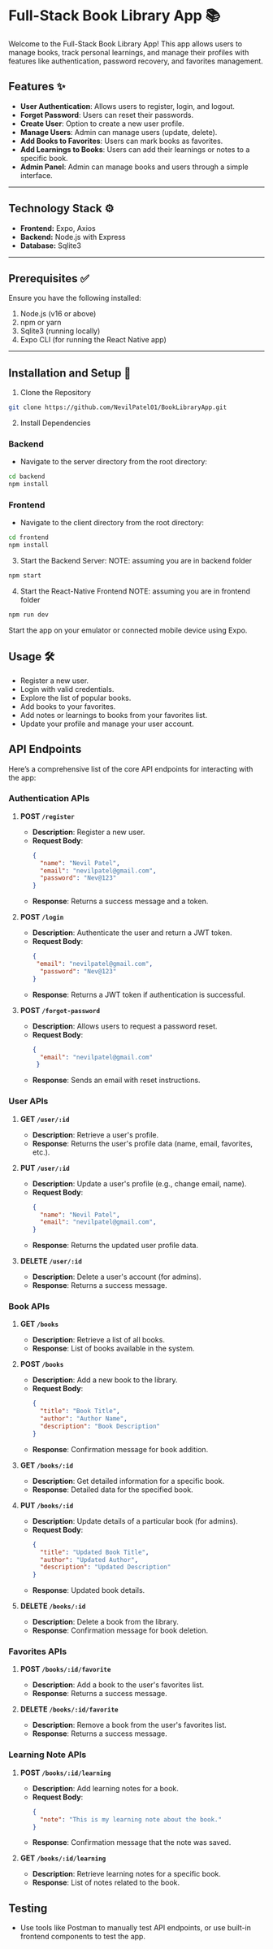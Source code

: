 # Full-Stack Book Library App 📚

Welcome to the Full-Stack Book Library App! This app allows users to manage books, track personal learnings, and manage their profiles with features like authentication, password recovery, and favorites management.  

## Features ✨

- **User Authentication**: Allows users to register, login, and logout.
- **Forget Password**: Users can reset their passwords.
- **Create User**: Option to create a new user profile.
- **Manage Users**: Admin can manage users (update, delete).
- **Add Books to Favorites**: Users can mark books as favorites.
- **Add Learnings to Books**: Users can add their learnings or notes to a specific book.
- **Admin Panel**: Admin can manage books and users through a simple interface.

---

## Technology Stack ⚙️

- **Frontend:** Expo, Axios
- **Backend:** Node.js with Express
- **Database:** Sqlite3

---

## Prerequisites ✅

Ensure you have the following installed:

1. Node.js (v16 or above)
2. npm or yarn
3. Sqlite3 (running locally)
4. Expo CLI (for running the React Native app)

---

## Installation and Setup 🚀

1. Clone the Repository  
```bash
git clone https://github.com/NevilPatel01/BookLibraryApp.git
```
2. Install Dependencies

### Backend 
- Navigate to the server directory from the root directory:

```bash
cd backend
npm install
```

### Frontend 
- Navigate to the client directory from the root directory:

```bash
cd frontend
npm install
```
3. Start the Backend Server:
NOTE: assuming you are in backend folder
```bash
npm start
```

4. Start the React-Native Frontend
NOTE: assuming you are in frontend folder
```bash
npm run dev
```
Start the app on your emulator or connected mobile device using Expo.

## Usage 🛠️
- Register a new user.
- Login with valid credentials.
- Explore the list of popular books.
- Add books to your favorites.
- Add notes or learnings to books from your favorites list.
- Update your profile and manage your user account.


## API Endpoints
Here’s a comprehensive list of the core API endpoints for interacting with the app:

### **Authentication APIs**
1. **POST `/register`**
   - **Description**: Register a new user.
   - **Request Body**:
     ```json
     {
       "name": "Nevil Patel",
       "email": "nevilpatel@gmail.com",
       "password": "Nev@123"
     }
     ```
   - **Response**: Returns a success message and a token.

2. **POST `/login`**
   - **Description**: Authenticate the user and return a JWT token.
   - **Request Body**:
     ```json
     {
      "email": "nevilpatel@gmail.com",
       "password": "Nev@123"
     }
     ```
   - **Response**: Returns a JWT token if authentication is successful.

3. **POST `/forgot-password`**
   - **Description**: Allows users to request a password reset.
   - **Request Body**:
     ```json
     {
       "email": "nevilpatel@gmail.com"
      }
     ```
   - **Response**: Sends an email with reset instructions.

### **User APIs**
1. **GET `/user/:id`**
   - **Description**: Retrieve a user's profile.
   - **Response**: Returns the user's profile data (name, email, favorites, etc.).

2. **PUT `/user/:id`**
   - **Description**: Update a user's profile (e.g., change email, name).
   - **Request Body**:
     ```json
     {
       "name": "Nevil Patel",
       "email": "nevilpatel@gmail.com",
     }
     ```
   - **Response**: Returns the updated user profile data.

3. **DELETE `/user/:id`**
   - **Description**: Delete a user's account (for admins).
   - **Response**: Returns a success message.

### **Book APIs**
1. **GET `/books`**
   - **Description**: Retrieve a list of all books.
   - **Response**: List of books available in the system.

2. **POST `/books`**
   - **Description**: Add a new book to the library.
   - **Request Body**:
     ```json
     {
       "title": "Book Title",
       "author": "Author Name",
       "description": "Book Description"
     }
     ```
   - **Response**: Confirmation message for book addition.

3. **GET `/books/:id`**
   - **Description**: Get detailed information for a specific book.
   - **Response**: Detailed data for the specified book.

4. **PUT `/books/:id`**
   - **Description**: Update details of a particular book (for admins).
   - **Request Body**:
     ```json
     {
       "title": "Updated Book Title",
       "author": "Updated Author",
       "description": "Updated Description"
     }
     ```
   - **Response**: Updated book details.

5. **DELETE `/books/:id`**
   - **Description**: Delete a book from the library.
   - **Response**: Confirmation message for book deletion.

### **Favorites APIs**
1. **POST `/books/:id/favorite`**
   - **Description**: Add a book to the user's favorites list.
   - **Response**: Returns a success message.

2. **DELETE `/books/:id/favorite`**
   - **Description**: Remove a book from the user's favorites list.
   - **Response**: Returns a success message.

### **Learning Note APIs**
1. **POST `/books/:id/learning`**
   - **Description**: Add learning notes for a book.
   - **Request Body**:
     ```json
     {
       "note": "This is my learning note about the book."
     }
     ```
   - **Response**: Confirmation message that the note was saved.

2. **GET `/books/:id/learning`**
   - **Description**: Retrieve learning notes for a specific book.
   - **Response**: List of notes related to the book.

## Testing
- Use tools like Postman to manually test API endpoints, or use built-in frontend components to test the app.
